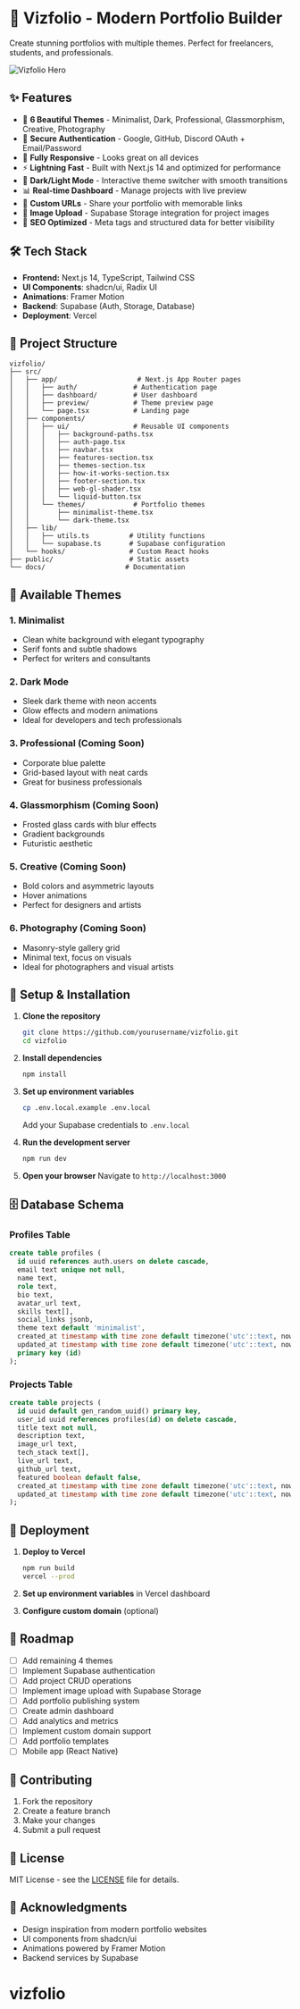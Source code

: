 # 🚀 Vizfolio - Modern Portfolio Builder

Create stunning portfolios with multiple themes. Perfect for freelancers, students, and professionals.

![Vizfolio Hero](https://images.unsplash.com/photo-1460925895917-afdab827c52f?w=1200&h=600&fit=crop)

## ✨ Features

- 🎨 **6 Beautiful Themes** - Minimalist, Dark, Professional, Glassmorphism, Creative, Photography
- 🔐 **Secure Authentication** - Google, GitHub, Discord OAuth + Email/Password
- 📱 **Fully Responsive** - Looks great on all devices
- ⚡ **Lightning Fast** - Built with Next.js 14 and optimized for performance
- 🌙 **Dark/Light Mode** - Interactive theme switcher with smooth transitions
- 📊 **Real-time Dashboard** - Manage projects with live preview
- 🔗 **Custom URLs** - Share your portfolio with memorable links
- 📸 **Image Upload** - Supabase Storage integration for project images
- 🎯 **SEO Optimized** - Meta tags and structured data for better visibility

## 🛠️ Tech Stack

- **Frontend:** Next.js 14, TypeScript, Tailwind CSS
- **UI Components**: shadcn/ui, Radix UI
- **Animations**: Framer Motion
- **Backend**: Supabase (Auth, Storage, Database)
- **Deployment**: Vercel

## 📁 Project Structure

```
vizfolio/
├── src/
│   ├── app/                    # Next.js App Router pages
│   │   ├── auth/              # Authentication page
│   │   ├── dashboard/         # User dashboard
│   │   ├── preview/           # Theme preview page
│   │   └── page.tsx           # Landing page
│   ├── components/
│   │   ├── ui/                # Reusable UI components
│   │   │   ├── background-paths.tsx
│   │   │   ├── auth-page.tsx
│   │   │   ├── navbar.tsx
│   │   │   ├── features-section.tsx
│   │   │   ├── themes-section.tsx
│   │   │   ├── how-it-works-section.tsx
│   │   │   ├── footer-section.tsx
│   │   │   ├── web-gl-shader.tsx
│   │   │   └── liquid-button.tsx
│   │   └── themes/            # Portfolio themes
│   │       ├── minimalist-theme.tsx
│   │       └── dark-theme.tsx
│   ├── lib/
│   │   ├── utils.ts          # Utility functions
│   │   └── supabase.ts       # Supabase configuration
│   └── hooks/                # Custom React hooks
├── public/                   # Static assets
└── docs/                    # Documentation
```

## 🎨 Available Themes

### 1. Minimalist
- Clean white background with elegant typography
- Serif fonts and subtle shadows
- Perfect for writers and consultants

### 2. Dark Mode
- Sleek dark theme with neon accents
- Glow effects and modern animations
- Ideal for developers and tech professionals

### 3. Professional (Coming Soon)
- Corporate blue palette
- Grid-based layout with neat cards
- Great for business professionals

### 4. Glassmorphism (Coming Soon)
- Frosted glass cards with blur effects
- Gradient backgrounds
- Futuristic aesthetic

### 5. Creative (Coming Soon)
- Bold colors and asymmetric layouts
- Hover animations
- Perfect for designers and artists

### 6. Photography (Coming Soon)
- Masonry-style gallery grid
- Minimal text, focus on visuals
- Ideal for photographers and visual artists

## 🔧 Setup & Installation

1. **Clone the repository**
   ```bash
   git clone https://github.com/yourusername/vizfolio.git
   cd vizfolio
   ```

2. **Install dependencies**
   ```bash
   npm install
   ```

3. **Set up environment variables**
   ```bash
   cp .env.local.example .env.local
   ```
   Add your Supabase credentials to `.env.local`

4. **Run the development server**
   ```bash
   npm run dev
   ```

5. **Open your browser**
   Navigate to `http://localhost:3000`

## 🗄️ Database Schema

### Profiles Table
```sql
create table profiles (
  id uuid references auth.users on delete cascade,
  email text unique not null,
  name text,
  role text,
  bio text,
  avatar_url text,
  skills text[],
  social_links jsonb,
  theme text default 'minimalist',
  created_at timestamp with time zone default timezone('utc'::text, now()),
  updated_at timestamp with time zone default timezone('utc'::text, now()),
  primary key (id)
);
```

### Projects Table
```sql
create table projects (
  id uuid default gen_random_uuid() primary key,
  user_id uuid references profiles(id) on delete cascade,
  title text not null,
  description text,
  image_url text,
  tech_stack text[],
  live_url text,
  github_url text,
  featured boolean default false,
  created_at timestamp with time zone default timezone('utc'::text, now()),
  updated_at timestamp with time zone default timezone('utc'::text, now())
);
```

## 🚀 Deployment

1. **Deploy to Vercel**
   ```bash
   npm run build
   vercel --prod
   ```

2. **Set up environment variables** in Vercel dashboard

3. **Configure custom domain** (optional)

## 🎯 Roadmap

- [ ] Add remaining 4 themes
- [ ] Implement Supabase authentication
- [ ] Add project CRUD operations
- [ ] Implement image upload with Supabase Storage
- [ ] Add portfolio publishing system
- [ ] Create admin dashboard
- [ ] Add analytics and metrics
- [ ] Implement custom domain support
- [ ] Add portfolio templates
- [ ] Mobile app (React Native)

## 🤝 Contributing

1. Fork the repository
2. Create a feature branch
3. Make your changes
4. Submit a pull request

## 📝 License

MIT License - see the [LICENSE](LICENSE) file for details.

## 💖 Acknowledgments

- Design inspiration from modern portfolio websites
- UI components from shadcn/ui
- Animations powered by Framer Motion
- Backend services by Supabase
# vizfolio
